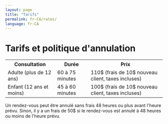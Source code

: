 ```yaml
---
layout: page
title: "Tarifs"
permalink: fr-CA/rates/
language: fr-CA
---
```

<h1>Tarifs et politique d'annulation</h1>
<table>
    <tr>
        <th>Consultation</th>
        <th>Durée</th>
        <th>Prix</th>
    </tr>
    <tr>
        <td>Adulte (plus de 12 ans)</td>
        <td>60 à 75 minutes</td>
        <td>110$ (frais de 10$ nouveau client, taxes incluses) </td>
    </tr>
    <tr>
        <td>Enfant (12 ans et moins)</td>
        <td>45 à 60 minutes</td>
        <td>100$ (frais de 10$ nouveau client, taxes incluses)</td>
    </tr>
</table>
Un rendez-vous peut être annulé sans frais 48 heures ou plus avant l'heure prévu.
Sinon, il y a un frais de 50$ si le rendez-vous est annulé à 48 heures ou moins 
de l'heure prévu.
